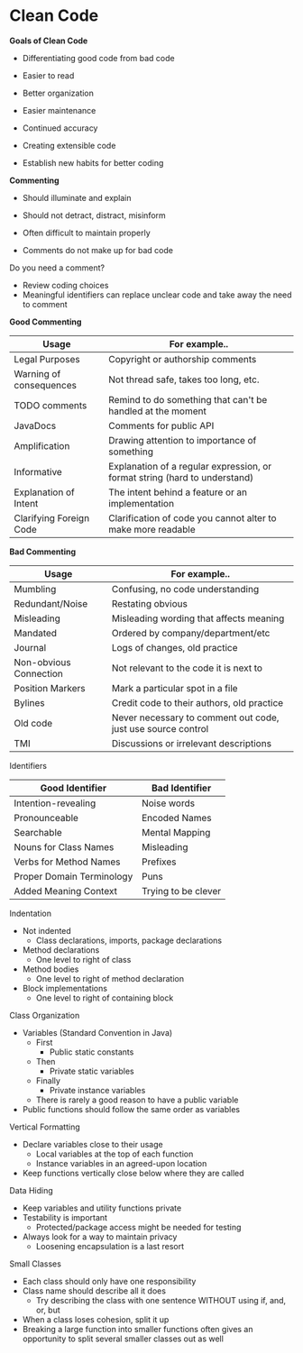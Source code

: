 <h1>Clean Code</h1>

**Goals of Clean Code**

- Differentiating good code from bad code

- Easier to read

- Better organization

- Easier maintenance

- Continued accuracy

- Creating extensible code

- Establish new habits for better coding

**Commenting**

- Should illuminate and explain

- Should not detract, distract, misinform

- Often difficult to maintain properly

- Comments do not make up for bad code

Do you need a comment?

- Review coding choices
- Meaningful identifiers can replace unclear code and take away the need to comment

**Good Commenting** 

| Usage                   | For example..                                                |
| ----------------------- | ------------------------------------------------------------ |
| Legal Purposes          | Copyright or authorship comments                             |
| Warning of consequences | Not thread safe, takes too long, etc.                        |
| TODO comments           | Remind to do something that can't be handled at the moment   |
| JavaDocs                | Comments for public API                                      |
| Amplification           | Drawing attention to importance of something                 |
| Informative             | Explanation of a regular expression, or format string (hard to understand) |
| Explanation of Intent   | The intent behind a feature or an implementation             |
| Clarifying Foreign Code | Clarification of code you cannot alter to make more readable |

**Bad Commenting**

| Usage                  | For example..                                                |
| ---------------------- | ------------------------------------------------------------ |
| Mumbling               | Confusing, no code understanding                             |
| Redundant/Noise        | Restating obvious                                            |
| Misleading             | Misleading wording that affects meaning                      |
| Mandated               | Ordered by company/department/etc                            |
| Journal                | Logs of changes, old practice                                |
| Non-obvious Connection | Not relevant to the code it is next to                       |
| Position Markers       | Mark a particular spot in a file                             |
| Bylines                | Credit code to their authors, old practice                   |
| Old code               | Never necessary to comment out code, just use source control |
| TMI                    | Discussions or irrelevant descriptions                       |

Identifiers

| Good Identifier           | Bad Identifier      |
| ------------------------- | ------------------- |
| Intention-revealing       | Noise words         |
| Pronounceable             | Encoded Names       |
| Searchable                | Mental Mapping      |
| Nouns for Class Names     | Misleading          |
| Verbs for Method Names    | Prefixes            |
| Proper Domain Terminology | Puns                |
| Added Meaning Context     | Trying to be clever |

Indentation

- Not indented
  - Class declarations, imports, package declarations
- Method declarations
  - One level to right of class
- Method bodies
  - One level to right of method declaration
- Block implementations
  - One level to right of containing block

Class Organization

- Variables (Standard Convention in Java)
  - First
    - Public static constants
  - Then
    - Private static variables
  - Finally
    - Private instance variables
  - There is rarely a good reason to have a public variable
- Public functions should follow the same order as variables

Vertical Formatting

- Declare variables close to their usage
  - Local variables at the top of each function
  - Instance variables in an agreed-upon location
- Keep functions vertically close below where they are called

Data Hiding

- Keep variables and utility functions private
- Testability is important
  - Protected/package access might be needed for testing
- Always look for a way to maintain privacy
  - Loosening encapsulation is a last resort

Small Classes

- Each class should only have one responsibility
- Class name should describe all it does
  - Try describing the class with one sentence WITHOUT using if, and, or, but
- When a class loses cohesion, split it up
- Breaking a large function into smaller functions often gives an opportunity to split several smaller classes out as well































